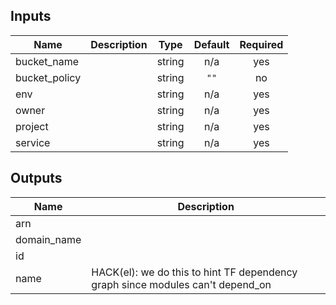 <!-- START -->
## Inputs

| Name | Description | Type | Default | Required |
|------|-------------|:----:|:-----:|:-----:|
| bucket\_name |  | string | n/a | yes |
| bucket\_policy |  | string | `""` | no |
| env |  | string | n/a | yes |
| owner |  | string | n/a | yes |
| project |  | string | n/a | yes |
| service |  | string | n/a | yes |

## Outputs

| Name | Description |
|------|-------------|
| arn |  |
| domain\_name |  |
| id |  |
| name | HACK(el): we do this to hint TF dependency graph since modules can't depend_on |

<!-- END -->
